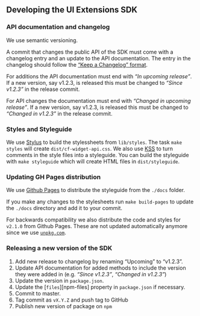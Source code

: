 ## Developing the UI Extensions SDK

### API documentation and changelog

We use semantic versioning.

A commit that changes the public API of the SDK must come with a changelog entry
and an update to the API documentation. The entry in the changelog should follow the
[“Keep a Changelog” format](http://keepachangelog.com/).

For additions the API documentation must end with _“In upcoming release”_. If a
new version, say v1.2.3, is released this must be changed to _“Since v1.2.3”_ in
the release commit.

For API changes the documentation must end with _“Changed in upcoming release”_.
If a new version, say v1.2.3, is released this must be changed to _“Changed in
v1.2.3”_ in the release commit.

### Styles and Styleguide

We use [Stylus][] to build the stylessheets from `lib/styles`. The task `make
styles` will create `dist/cf-widget-api.css`.
We also use [KSS][] to turn comments in the style files into a styleguide. You
can build the styleguide with `make styleguide` which will create HTML files in
`dist/styleguide`.

[Stylus]: http://stylus-lang.com/
[KSS]: http://kss-node.github.io/kss-node/

### Updating GH Pages distribution

We use [Github Pages][] to distribute the styleguide from the `./docs` folder.

If you make any changes to the stylesheets run `make build-pages` to
update the `./docs` directory and add it to your commit.

For backwards compatibility we also distribute the code and styles for `v2.1.0`
from Github Pages. These are not updated automatically anymore since we use
[`unpkg.com`][unpkg].

[Github Pages]: https://help.github.com/categories/github-pages-basics/
[unpkg]: https://unpkg.com

### Releasing a new version of the SDK

1. Add new release to changelog by renaming “Upcoming” to “v1.2.3”.
1. Update API documentation for added methods to include the version they were
   added in (e.g. _“Since v1.2.3”_, _“Changed in v1.2.3”_)
1. Update the version in `package.json`.
1. Update the [`files`][npm-files] property in `package.json` if necessary.
1. Commit to master.
1. Tag commit as `vX.Y.Z` and push tag to GitHub
1. Publish new version of package on `npm`
